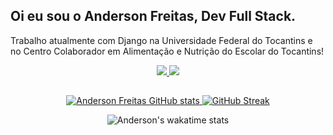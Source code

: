 ## Oi eu sou o Anderson Freitas, Dev Full Stack.

Trabalho atualmente com Django na Universidade Federal do Tocantins e no Centro Colaborador em Alimentação e Nutrição do Escolar do Tocantins!
<div align="center"> 
    <a href="mailto:freitas.dev@proton.me"  target="_blank">
      <img src="https://img.shields.io/badge/-Mail-%23333?style=for-the-badge&logo=gmail&logoColor=white">
    </a>
    <a href="https://www.linkedin.com/in/anderson-freitas-736419230/" target="_blank">
      <img src="https://img.shields.io/badge/-LinkedIn-%230077B5?style=for-the-badge&logo=linkedin&logoColor=white" target="_blank">
    </a>
</div>

##

<div align="center">
  
  <a href="https://freitas.codes">
      
  ![Anderson Freitas GitHub stats](https://github-readme-stats.vercel.app/api?username=freitasanderson&show_icons=true&include_all_commits=True&bg_color=000021&theme=transparent&title_color=C3DD00&text_color=C3DD00)
  [![GitHub Streak](http://github-readme-streak-stats.herokuapp.com?user=freitasanderson&theme=navy-gear&card_width=350&border_radius=5&locale=pt_BR&date_format=j%20M%5B%20Y%5D&border=D8ECF6)](https://git.io/streak-stats)
  </a>
</div> 
<div align="center">
 
  ![Anderson's wakatime stats](https://github-readme-stats.vercel.app/api/wakatime?username=freitasanderson&layout=compact&bg_color=000021&title_color=C3DD00&text_color=fff)
 
</div>    
  
  
<!-- <div align="center" ><br>
  <img align="center" alt="HTML" height="30" width="40" src="https://raw.githubusercontent.com/devicons/devicon/master/icons/html5/html5-original.svg">
  <img align="center" alt="CSS" height="30" width="40" src="https://raw.githubusercontent.com/devicons/devicon/master/icons/css3/css3-original.svg">
  <img align="center" alt="Python" height="30" width="40" src="https://raw.githubusercontent.com/devicons/devicon/master/icons/python/python-original.svg">
  <img align="center" alt="Django" height="30" width="40" src="https://raw.githubusercontent.com/devicons/devicon/1119b9f84c0290e0f0b38982099a2bd027a48bf1/icons/django/django-plain.svg">
  <img align="center" alt="Figma" height="30" width="40" src="https://github.com/devicons/devicon/blob/master/icons/figma/figma-original.svg">
  <img align="center" alt="GitHub" height="30" width="40" src="https://github.com/devicons/devicon/blob/master/icons/github/github-original-wordmark.svg">
  <img align="center" alt="Git" height="30" width="40" src="https://github.com/devicons/devicon/blob/master/icons/git/git-plain-wordmark.svg">
  <img align="center" alt="Git" height="30" width="40" src="https://github.com/devicons/devicon/blob/master/icons/photoshop/photoshop-plain.svg">
</div> -->
  
 



